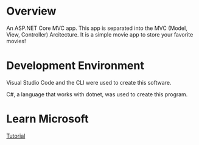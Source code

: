 # Overview

An ASP.NET Core MVC app.
This app is separated into the MVC (Model, View, Controller) Arcitecture.
It is a simple movie app to store your favorite movies!

# Development Environment

Visual Studio Code and the CLI were used to create this software. 

C#, a language that works with dotnet, was used to create this program.

# Learn Microsoft

[Tutorial]([https://learn.microsoft.com/en-us/training/modules/dotnet-dependencies/3-exercise-dependency](https://learn.microsoft.com/en-us/aspnet/core/tutorials/first-mvc-app/start-mvc?view=aspnetcore-8.0&tabs=visual-studio))
